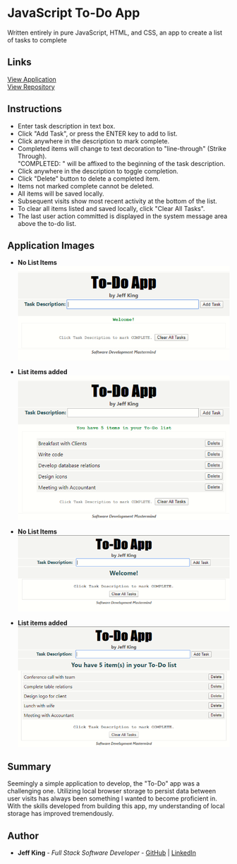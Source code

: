 # JavaScript To-Do App
Written entirely in pure JavaScript, HTML, and CSS, an app to create a list of tasks to complete

## Links
[View Application](https://jazfunk.github.io/jk-to-do-app/)  
[View Repository](https://github.com/jazfunk/jk-to-do-app.git)

## Instructions
- Enter task description in text box.  
- Click "Add Task", or press the ENTER key to add to list.  
- Click anywhere in the description to mark complete.  
- Completed items will change to text decoration to "line-through" (Strike Through).  
"COMPLETED: " will be affixed to the beginning of the task description.  
- Click anywhere in the description to toggle completion.
- Click "Delete" button to delete a completed item.  
- Items not marked complete cannot be deleted.  
- All items will be saved locally.  
- Subsequent visits show most recent activity at the bottom of the list. 
- To clear all items listed and saved locally, click "Clear All Tasks".  
- The last user action committed is displayed in the system message area above the to-do list.


## Application Images

* **No List Items**<br>
<img src="images/todoApp_SS_NoItems.png"><br>

* **List items added**<br>
<img src="images/todoApp_SS_WithItems.png"><br>

* **No List Items**<br>
![noListItems](https://raw.githubusercontent.com/jazfunk/jk-to-do-app/master/images/todoApp_SS_NoItems.PNG)<br>

* **List items added**<br>
![listItems](https://raw.githubusercontent.com/jazfunk/jk-to-do-app/master/images/todoApp_SS_WithItems.PNG)

## Summary
Seemingly a simple application to develop, the "To-Do" app was a challenging one.  Utilizing local browser storage to persist data between user visits has always been something I wanted to become proficient in.  With the skills developed from building this app, my understanding of local storage has improved tremendously.

## Author
* **Jeff King** - *Full Stack Software Developer* - [GitHub](https://github.com/jazfunk) | [LinkedIn](https://www.linkedin.com/in/jeffking222/)